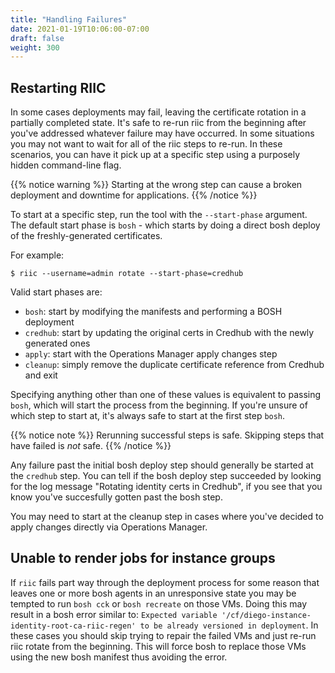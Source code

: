 ```yaml
---
title: "Handling Failures"
date: 2021-01-19T10:06:00-07:00
draft: false
weight: 300
---
```


## Restarting RIIC

In some cases deployments may fail, leaving the certificate rotation in a partially
completed state. It's safe to re-run riic from the beginning after you've addressed
whatever failure may have occurred. In some situations you may not want to wait for
all of the riic steps to re-run. In these scenarios, you can have it pick up at a
specific step using a purposely hidden command-line flag.

{{% notice warning %}}
Starting at the wrong step can cause a broken deployment and downtime for applications.
{{% /notice %}}

To start at a specific step, run the tool with the `--start-phase` argument. The
default start phase is `bosh` - which starts by doing a direct bosh deploy of the
freshly-generated certificates.

For example:

```
$ riic --username=admin rotate --start-phase=credhub
```

Valid start phases are:

- `bosh`: start by modifying the manifests and performing a BOSH deployment
- `credhub`: start by updating the original certs in Credhub with the newly generated ones
- `apply`: start with the Operations Manager apply changes step
- `cleanup`: simply remove the duplicate certificate reference from Credhub and exit

Specifying anything other than one of these values is equivalent to passing
`bosh`, which will start the process from the beginning. If you're unsure of
which step to start at, it's always safe to start at the first step `bosh`.

{{% notice note %}}
Rerunning successful steps is safe. Skipping steps that have failed is _not_ safe.
{{% /notice %}}

Any failure past the initial bosh deploy step should generally be started at the
`credhub` step. You can tell if the bosh deploy step succeeded by looking for the
log message "Rotating identity certs in Credhub", if you see that you know you've
succesfully gotten past the bosh step.

You may need to start at the cleanup step in cases where you've decided to apply changes directly via Operations Manager.

## Unable to render jobs for instance groups

If `riic` fails part way through the deployment process for some reason that leaves
one or more bosh agents in an unresponsive state you may be tempted to run `bosh cck`
or `bosh recreate` on those VMs. Doing this may result in a bosh error similar to:
`Expected variable '/cf/diego-instance-identity-root-ca-riic-regen' to be already versioned in deployment`.
In these cases you should skip trying to repair the failed VMs and just re-run riic
rotate from the beginning. This will force bosh to replace those VMs using the new
bosh manifest thus avoiding the error.
